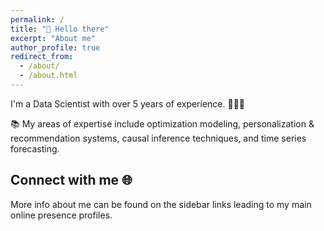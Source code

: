 ```yaml
---
permalink: /
title: "👋 Hello there"
excerpt: "About me"
author_profile: true
redirect_from: 
  - /about/
  - /about.html
---
```


<!-- ![Beach staring](/images/staring_at_the_beach.jpg){: .align-right width="300px"} -->
I'm a Data Scientist with over 5 years of experience. 👨🏻‍💻

📚 My areas of expertise include optimization modeling, personalization & recommendation systems, causal inference techniques, and time series forecasting.


<!-- ## More about me 🫡
🏂🏻 Activities I enjoy include traveling, rock climbing, camping, hiking, and water sports. -->

<!-- ![Utah Walks](/images/utah-walks.jpg) -->
<!-- ![Grand Canyon](/images/grand_canyon.png) -->
<!-- ![Arches National Park](/images/archesnationalpark.JPG) -->

Connect with me 🌐
------
More info about me can be found on the sidebar links leading to my main online presence profiles.
